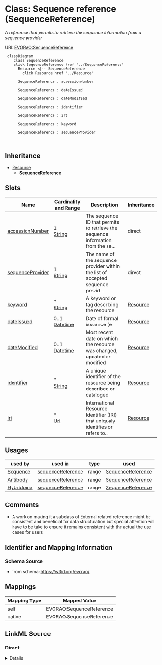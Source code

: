 

# Class: Sequence reference (SequenceReference) 


_A reference that permits to retrieve the sequence information from a sequence provider_





URI: [EVORAO:SequenceReference](https://w3id.org/evorao/SequenceReference)






```mermaid
 classDiagram
    class SequenceReference
    click SequenceReference href "../SequenceReference"
      Resource <|-- SequenceReference
        click Resource href "../Resource"
      
      SequenceReference : accessionNumber
        
      SequenceReference : dateIssued
        
      SequenceReference : dateModified
        
      SequenceReference : identifier
        
      SequenceReference : iri
        
      SequenceReference : keyword
        
      SequenceReference : sequenceProvider
        
      
```





## Inheritance
* [Resource](Resource.md)
    * **SequenceReference**



## Slots

| Name | Cardinality and Range | Description | Inheritance |
| ---  | --- | --- | --- |
| [accessionNumber](accessionNumber.md) | 1 <br/> [String](String.md) | The sequence ID that permits to retrieve the sequence information from the se... | direct |
| [sequenceProvider](sequenceProvider.md) | 1 <br/> [String](String.md) | The name of the sequence provider within the list of accepted sequence provid... | direct |
| [keyword](keyword.md) | * <br/> [String](String.md) | A keyword or tag describing the resource | [Resource](Resource.md) |
| [dateIssued](dateIssued.md) | 0..1 <br/> [Datetime](Datetime.md) | Date of formal issuance (e | [Resource](Resource.md) |
| [dateModified](dateModified.md) | 0..1 <br/> [Datetime](Datetime.md) | Most recent date on which the resource was changed, updated or modified | [Resource](Resource.md) |
| [identifier](identifier.md) | * <br/> [String](String.md) | A unique identifier of the resource being described or cataloged | [Resource](Resource.md) |
| [iri](iri.md) | * <br/> [Uri](Uri.md) | International Resource Identifier (IRI) that uniquely identifies or refers to... | [Resource](Resource.md) |





## Usages

| used by | used in | type | used |
| ---  | --- | --- | --- |
| [Sequence](Sequence.md) | [sequenceReference](sequenceReference.md) | range | [SequenceReference](SequenceReference.md) |
| [Antibody](Antibody.md) | [sequenceReference](sequenceReference.md) | range | [SequenceReference](SequenceReference.md) |
| [Hybridoma](Hybridoma.md) | [sequenceReference](sequenceReference.md) | range | [SequenceReference](SequenceReference.md) |






## Comments

* A work on making it a subclass of External related reference might be consistent and beneficial for data structuration but special attention will have to be take to ensure it remains consistent with the actual the use cases for users

## Identifier and Mapping Information







### Schema Source


* from schema: https://w3id.org/evorao/




## Mappings

| Mapping Type | Mapped Value |
| ---  | ---  |
| self | EVORAO:SequenceReference |
| native | EVORAO:SequenceReference |







## LinkML Source

<!-- TODO: investigate https://stackoverflow.com/questions/37606292/how-to-create-tabbed-code-blocks-in-mkdocs-or-sphinx -->

### Direct

<details>
```yaml
name: SequenceReference
description: A reference that permits to retrieve the sequence information from a
  sequence provider
title: Sequence reference
comments:
- A work on making it a subclass of External related reference might be consistent
  and beneficial for data structuration but special attention will have to be take
  to ensure it remains consistent with the actual the use cases for users
from_schema: https://w3id.org/evorao/
is_a: Resource
slots:
- accessionNumber
- sequenceProvider
slot_usage:
  accessionNumber:
    name: accessionNumber
    description: The sequence ID that permits to retrieve the sequence information
      from the sequence provider
    title: accession number
    related_mappings:
    - dct:identifier
    narrow_mappings:
    - ncit:P102
    broad_mappings:
    - schema:identifier
    is_a: identifier
    domain_of:
    - SequenceReference
    range: string
    required: true
    multivalued: false
  sequenceProvider:
    name: sequenceProvider
    description: The name of the sequence provider within the list of accepted sequence
      providers
    title: sequence provider
    close_mappings:
    - dct:publisher
    domain_of:
    - SequenceReference
    range: string
    required: true
    multivalued: false

```
</details>

### Induced

<details>
```yaml
name: SequenceReference
description: A reference that permits to retrieve the sequence information from a
  sequence provider
title: Sequence reference
comments:
- A work on making it a subclass of External related reference might be consistent
  and beneficial for data structuration but special attention will have to be take
  to ensure it remains consistent with the actual the use cases for users
from_schema: https://w3id.org/evorao/
is_a: Resource
slot_usage:
  accessionNumber:
    name: accessionNumber
    description: The sequence ID that permits to retrieve the sequence information
      from the sequence provider
    title: accession number
    related_mappings:
    - dct:identifier
    narrow_mappings:
    - ncit:P102
    broad_mappings:
    - schema:identifier
    is_a: identifier
    domain_of:
    - SequenceReference
    range: string
    required: true
    multivalued: false
  sequenceProvider:
    name: sequenceProvider
    description: The name of the sequence provider within the list of accepted sequence
      providers
    title: sequence provider
    close_mappings:
    - dct:publisher
    domain_of:
    - SequenceReference
    range: string
    required: true
    multivalued: false
attributes:
  accessionNumber:
    name: accessionNumber
    description: The sequence ID that permits to retrieve the sequence information
      from the sequence provider
    title: accession number
    from_schema: https://w3id.org/evorao/
    related_mappings:
    - dct:identifier
    narrow_mappings:
    - ncit:P102
    broad_mappings:
    - schema:identifier
    rank: 1000
    is_a: identifier
    alias: accessionNumber
    owner: SequenceReference
    domain_of:
    - SequenceReference
    range: string
    required: true
    multivalued: false
  sequenceProvider:
    name: sequenceProvider
    description: The name of the sequence provider within the list of accepted sequence
      providers
    title: sequence provider
    from_schema: https://w3id.org/evorao/
    close_mappings:
    - dct:publisher
    rank: 1000
    alias: sequenceProvider
    owner: SequenceReference
    domain_of:
    - SequenceReference
    range: string
    required: true
    multivalued: false
    equals_string_in:
    - ENA
    - GenBank
  keyword:
    name: keyword
    description: A keyword or tag describing the resource
    title: keyword
    from_schema: https://w3id.org/evorao/
    rank: 1000
    slot_uri: dcat:keyword
    alias: keyword
    owner: SequenceReference
    domain_of:
    - Resource
    range: string
    required: false
    multivalued: true
  dateIssued:
    name: dateIssued
    description: Date of formal issuance (e.g., publication) of the resource
    title: date issued
    comments:
    - encoded using the relevant ISO 8601 Date and Time compliant string [DATETIME]
    from_schema: https://w3id.org/evorao/
    exact_mappings:
    - sepio:0000051
    close_mappings:
    - schema:datePublished
    - schema:dateCreated
    rank: 1000
    slot_uri: dct:issued
    alias: dateIssued
    owner: SequenceReference
    domain_of:
    - Resource
    range: datetime
    required: false
    multivalued: false
  dateModified:
    name: dateModified
    description: Most recent date on which the resource was changed, updated or modified
    title: date modified
    comments:
    - encoded using the relevant ISO 8601 Date and Time compliant string [DATETIME]
    from_schema: https://w3id.org/evorao/
    exact_mappings:
    - sepio:0000036
    close_mappings:
    - schema:dateModified
    rank: 1000
    slot_uri: dct:modified
    alias: dateModified
    owner: SequenceReference
    domain_of:
    - Resource
    range: datetime
    required: false
    multivalued: false
  identifier:
    name: identifier
    description: A unique identifier of the resource being described or cataloged
    title: identifier
    comments:
    - The identifier is a text string which is assigned to the resource to provide
      an unambiguous reference within a particular context. Persistent identifiers
      should be provided as HTTP URIs
    from_schema: https://w3id.org/evorao/
    exact_mappings:
    - schema:identifier
    rank: 1000
    slot_uri: dct:identifier
    alias: identifier
    owner: SequenceReference
    domain_of:
    - Resource
    range: string
    required: false
    multivalued: true
  iri:
    name: iri
    description: International Resource Identifier (IRI) that uniquely identifies
      or refers to the resource. IRIs include URIs, and URIs include URLs
    title: IRI
    comments:
    - An IRI is a global identifier standardized by IETF RFC 3987. It may or may not
      be resolvable on the web. IRIs include URIs, and URIs include URLs
    from_schema: https://w3id.org/evorao/
    close_mappings:
    - biolink:iri
    related_mappings:
    - mi:url
    narrow_mappings:
    - schema:url
    rank: 1000
    is_a: identifier
    alias: iri
    owner: SequenceReference
    domain_of:
    - Resource
    range: uri
    required: false
    multivalued: true

```
</details>
